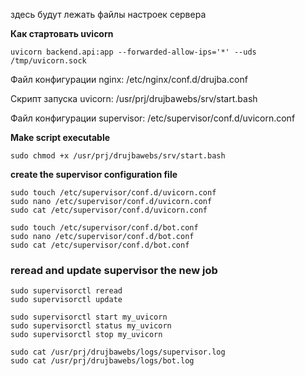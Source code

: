 здесь будут лежать файлы настроек сервера


**Как стартовать uvicorn**
```
uvicorn backend.api:app --forwarded-allow-ips='*' --uds /tmp/uvicorn.sock
```

Файл конфигурации nginx: /etc/nginx/conf.d/drujba.conf

Скрипт запуска uvicorn:  /usr/prj/drujbawebs/srv/start.bash

Файл конфигурации supervisor: /etc/supervisor/conf.d/uvicorn.conf


**Make script executable**
```shell
sudo chmod +x /usr/prj/drujbawebs/srv/start.bash
```

**create the supervisor configuration file**
```shell
sudo touch /etc/supervisor/conf.d/uvicorn.conf
sudo nano /etc/supervisor/conf.d/uvicorn.conf
sudo cat /etc/supervisor/conf.d/uvicorn.conf
```

```shell
sudo touch /etc/supervisor/conf.d/bot.conf
sudo nano /etc/supervisor/conf.d/bot.conf
sudo cat /etc/supervisor/conf.d/bot.conf
```


### reread and update supervisor the new job
```shell
sudo supervisorctl reread
sudo supervisorctl update
```

```shell
sudo supervisorctl start my_uvicorn
sudo supervisorctl status my_uvicorn
sudo supervisorctl stop my_uvicorn
```

```shell
sudo cat /usr/prj/drujbawebs/logs/supervisor.log
sudo cat /usr/prj/drujbawebs/logs/bot.log
```
